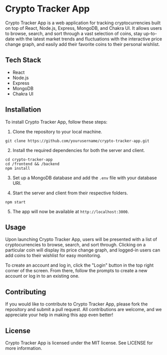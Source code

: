 # Crypto Tracker App

Crypto Tracker App is a web application for tracking cryptocurrencies built on top of React, Node.js, Express, MongoDB, and Chakra UI. It allows users to browse, search, and sort through a vast selection of coins, stay up-to-date with the latest market trends and fluctuations with the interactive price change graph, and easily add their favorite coins to their personal wishlist.

## Tech Stack

- React
- Node.js
- Express
- MongoDB
- Chakra UI

## Installation

To install Crypto Tracker App, follow these steps:

1. Clone the repository to your local machine.
```
git clone https://github.com/yourusername/crypto-tracker-app.git
```

2. Install the required dependencies for both the server and client.
```
cd crypto-tracker-app
cd /frontend && /backend
npm install
```

3. Set up a MongoDB database and add the `.env` file with your database URI.

4. Start the server and client from their respective folders.
```
npm start
```

5. The app will now be available at `http://localhost:3000`.

## Usage

Upon launching Crypto Tracker App, users will be presented with a list of cryptocurrencies to browse, search, and sort through. Clicking on a particular coin will display its price change graph, and logged-in users can add coins to their wishlist for easy monitoring.

To create an account and log in, click the "Login" button in the top right corner of the screen. From there, follow the prompts to create a new account or log in to an existing one.

## Contributing

If you would like to contribute to Crypto Tracker App, please fork the repository and submit a pull request. All contributions are welcome, and we appreciate your help in making this app even better!

## License

Crypto Tracker App is licensed under the MIT license. See LICENSE for more information.
